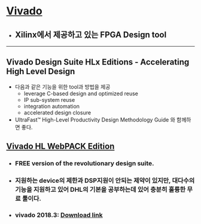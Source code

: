 # [Vivado](https://www.xilinx.com/products/design-tools/vivado.html)
- ## Xilinx에서 제공하고 있는 FPGA Design tool
---
## Vivado Design Suite HLx Editions - Accelerating High Level Design
- 다음과 같은 기능을 위한 tool과 방법을 제공
    - leverage C-based design and optimized reuse
    - IP sub-system reuse
    - integration automation 
    - accelerated design closure
- UltraFast™ High-Level Productivity Design Methodology Guide 와 함께하면 좋다.

## [Vivado HL WebPACK Edition](https://www.xilinx.com/products/design-tools/vivado/vivado-webpack.html)
- ### FREE version of the revolutionary design suite. 
- ### 지원하는 device의 제한과 DSP지원이 안되는 제약이 있지만, 대다수의 기능을 지원하고 있어 DHL의 기본을 공부하는데 있어 충분히 훌륭한 무료 툴이다.
- ### vivado 2018.3: [Download link](https://www.xilinx.com/support/download/index.html/content/xilinx/en/downloadNav/vivado-design-tools/2018-3.html)


